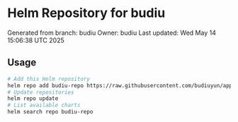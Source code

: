 # Helm Repository for budiu
Generated from branch: budiu
Owner: budiu
Last updated: Wed May 14 15:06:38 UTC 2025

## Usage
```bash
# Add this Helm repository
helm repo add budiu-repo https://raw.githubusercontent.com/budiuyun/appStore/helm-budiu/
# Update repositories
helm repo update
# List available charts
helm search repo budiu-repo
```
